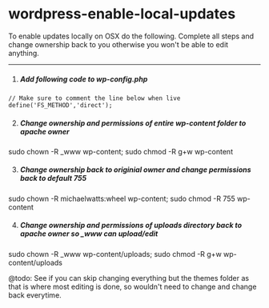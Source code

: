 wordpress-enable-local-updates
==============================

To enable updates locally on OSX do the following. Complete all steps and change ownership back to you otherwise you won't be able to edit anything.

----

1. ##### Add following code to wp-config.php

  ~~~
  // Make sure to comment the line below when live
  define('FS_METHOD','direct');
  ~~~


2. ##### Change ownership and permissions of entire wp-content folder to apache owner
  sudo chown -R _www wp-content; sudo chmod -R g+w wp-content


3. ##### Change ownership back to originial owner and change permissions back to default 755
  sudo chown -R michaelwatts:wheel wp-content; sudo chmod -R 755 wp-content


4. ##### Change ownership and permissions of uploads directory back to apache owner so _www can upload/edit
  sudo chown -R _www wp-content/uploads; sudo chmod -R g+w wp-content/uploads


@todo: See if you can skip changing everything but the themes folder as that is where most editing is done, so wouldn't need to change and change back everytime.
